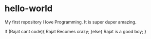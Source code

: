 # hello-world
My first repository 
I love Programming. It is super duper amazing.

If (Rajat cant code){
  Rajat Becomes crazy;
}else{
  Rajat is a good boy;
}

